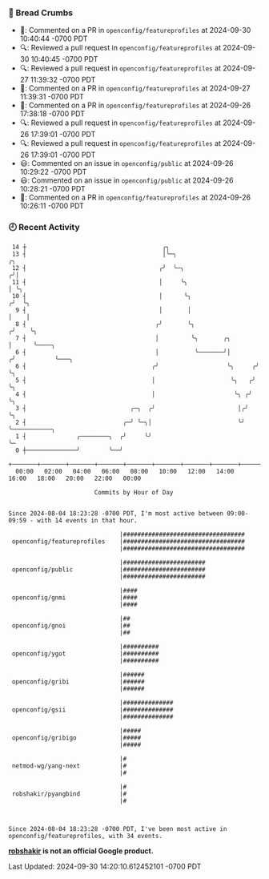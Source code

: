 ### 🍞 Bread Crumbs

 * 💬: Commented on a PR in  `openconfig/featureprofiles` at 2024-09-30 10:40:44 -0700 PDT
 * 🔍: Reviewed a pull request in  `openconfig/featureprofiles` at 2024-09-30 10:40:45 -0700 PDT
 * 🔍: Reviewed a pull request in  `openconfig/featureprofiles` at 2024-09-27 11:39:32 -0700 PDT
 * 💬: Commented on a PR in  `openconfig/featureprofiles` at 2024-09-27 11:39:31 -0700 PDT
 * 💬: Commented on a PR in  `openconfig/featureprofiles` at 2024-09-26 17:38:18 -0700 PDT
 * 🔍: Reviewed a pull request in  `openconfig/featureprofiles` at 2024-09-26 17:39:01 -0700 PDT
 * 🔍: Reviewed a pull request in  `openconfig/featureprofiles` at 2024-09-26 17:39:01 -0700 PDT
 * 😃: Commented on an issue in `openconfig/public` at 2024-09-26 10:29:22 -0700 PDT
 * 😃: Commented on an issue in `openconfig/public` at 2024-09-26 10:28:21 -0700 PDT
 * 💬: Commented on a PR in  `openconfig/featureprofiles` at 2024-09-26 10:26:11 -0700 PDT

### 🕘 Recent Activity
```
 14 ┼                                      ╭╮
 13 ┤                                      │╰─╮                          ╭╮
 12 ┤                                     ╭╯  ╰─╮                       ╭╯│
 11 ┤                                     │     ╰╮                      │ ╰╮
 10 ┤                                     │      ╰╮                    ╭╯  ╰╮
  9 ┤                                     │       │                    │    │
  8 ┤                                    ╭╯       ╰╮                  ╭╯    ╰╮
  7 ┤                                    │         ╰╮       ╭╮        │      ╰────╮
  6 ┤                                    │          ╰───────╯│       ╭╯           ╰───╮
  6 ┤                                   ╭╯                   ╰╮     ╭╯                ╰╮
  5 ┤                                   │                     ╰╮   ╭╯                  ╰╮
  4 ┤                                   │                      ╰╮ ╭╯                    ╰╮
  3 ┤                             ╭─╮  ╭╯                       │╭╯                      ╰╮
  2 ┤                           ╭─╯ ╰─╮│                        ╰╯                        ╰───────────╮
  1 ┤              ╭────────╮  ╭╯     ╰╯                                                              ╰─
  0 ┼──────────────╯        ╰──╯
    +───────+───────+───────+───────+───────+───────+───────+───────+───────+───────+───────+───────+────
  00:00   02:00   04:00   06:00   08:00   10:00   12:00   14:00   16:00   18:00   20:00   22:00   00:00   

						Commits by Hour of Day


Since 2024-08-04 18:23:28 -0700 PDT, I'm most active between 09:00-09:59 - with 14 events in that hour.

```



```
                               |##################################
 openconfig/featureprofiles    |##################################
                               |##################################

                               |#######################
 openconfig/public             |#######################
                               |#######################

                               |####
 openconfig/gnmi               |####
                               |####

                               |##
 openconfig/gnoi               |##
                               |##

                               |##########
 openconfig/ygot               |##########
                               |##########

                               |######
 openconfig/gribi              |######
                               |######

                               |##############
 openconfig/gsii               |##############
                               |##############

                               |#####
 openconfig/gribigo            |#####
                               |#####

                               |#
 netmod-wg/yang-next           |#
                               |#

                               |#
 robshakir/pyangbind           |#
                               |#



Since 2024-08-04 18:23:28 -0700 PDT, I've been most active in openconfig/featureprofiles, with 34 events.

```
**[robshakir](mailto:robjs@google.com) is not an official Google product.**  


Last Updated: 2024-09-30 14:20:10.612452101 -0700 PDT
